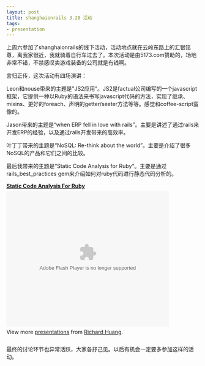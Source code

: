 ```yaml
---
layout: post
title: shanghaionrails 3.20 活动
tags:
- presentation
---
```

上周六参加了shanghaionrails的线下活动，活动地点就在云岭东路上的汇银铭尊，离我家很近，我就骑着自行车过去了。本次活动是由5173.com赞助的，场地非常不错，不禁感叹卖游戏装备的公司就是有钱啊。

言归正传，这次活动有四场演讲：

Leon和nouse带来的主题是"JS2应用"。JS2是factual公司编写的一个javascript框架，它提供一种以Ruby的语法来书写javascript代码的方法，实现了继承、mixins、更好的foreach、声明的getter/seeter方法等等。感觉和coffee-script蛮像的。

Jason带来的主题是“when ERP fell in love with rails”。主要是讲述了通过rails来开发ERP的经验，以及通过rails开发带来的高效率。

叶丁丁带来的主题是“NoSQL: Re-think about the world”。主要是介绍了很多NoSQL的产品和它们之间的比较。

最后我带来的主题是“Static Code Analysis for Ruby"。主要是通过rails_best_practices gem来介绍如何对ruby代码进行静态代码分析的。

<div style="width:425px" id="__ss_3485220"><strong style="display:block;margin:12px 0 4px"><a href="http://www.slideshare.net/flyerhzm/static-code-analysis-for-ruby" title="Static Code Analysis For Ruby">Static Code Analysis For Ruby</a></strong><object id="__sse3485220" width="425" height="355"><param name="movie" value="http://static.slidesharecdn.com/swf/ssplayer2.swf?doc=staticcodeanalysisforruby-100320055247-phpapp02&stripped_title=static-code-analysis-for-ruby&userName=flyerhzm" /><param name="allowFullScreen" value="true"/><param name="allowScriptAccess" value="always"/><embed name="__sse3485220" src="http://static.slidesharecdn.com/swf/ssplayer2.swf?doc=staticcodeanalysisforruby-100320055247-phpapp02&stripped_title=static-code-analysis-for-ruby&userName=flyerhzm" type="application/x-shockwave-flash" allowscriptaccess="always" allowfullscreen="true" width="425" height="355"></embed></object><div style="padding:5px 0 12px">View more <a href="http://www.slideshare.net/">presentations</a> from <a href="http://www.slideshare.net/flyerhzm">Richard Huang</a>.</div></div>

最终的讨论环节也异常活跃，大家各抒己见。以后有机会一定要多参加这样的活动。


